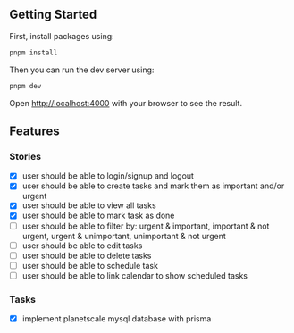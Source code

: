 ## Getting Started

First, install packages using:

```bash
pnpm install
```

Then you can run the dev server using:

```bash
pnpm dev
```

Open [http://localhost:4000](http://localhost:4000) with your browser to see the result.

## Features

### Stories

- [x] user should be able to login/signup and logout
- [x] user should be able to create tasks and mark them as important and/or urgent
- [x] user should be able to view all tasks
- [x] user should be able to mark task as done
- [ ] user should be able to filter by: urgent & important, important & not urgent, urgent & unimportant, unimportant & not urgent
- [ ] user should be able to edit tasks
- [ ] user should be able to delete tasks
- [ ] user should be able to schedule task
- [ ] user should be able to link calendar to show scheduled tasks

### Tasks

- [x] implement planetscale mysql database with prisma
